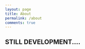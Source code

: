 ```yaml
---
layout: page
title: About
permalink: /about
comments: true
---
```


<div class="row justify-content-between">
<div class="col-md-8 pr-5">

<h2>STILL DEVELOPMENT....</h2>

</div>
</div>
</div>

